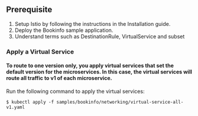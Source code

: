 ## Prerequisite  
1. Setup Istio by following the instructions in the Installation guide.
2. Deploy the Bookinfo sample application.
3. Understand terms such as DestinationRule, VirtualService and subset

### Apply a Virtual Service
#### To route to one version only, you apply virtual services that set the default version for the microservices. In this case, the virtual services will route all traffic to v1 of each microservice.
Run the following command to apply the virtual services:
```
$ kubectl apply -f samples/bookinfo/networking/virtual-service-all-v1.yaml
```
